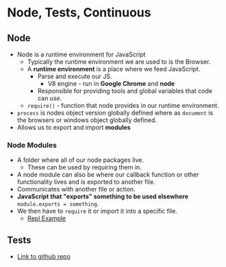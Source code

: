 # Node, Tests, Continuous

## Node

- Node is a runtime environment for JavaScript
  - Typically the runtime environment we are used to is the Browser.
  - A **runtime environment** is a place where we feed JavaScript.
    - Parse and execute our JS.
      - V8 engine - run in **Google Chrome** and **node**
    - Responsible for providing tools and global variables that code can *use*.
  - `require()` - function that node provides in our runtime environment.
- `process` is nodes object version globally defined where as `document` is the browsers or windows object globally defined.
- Allows us to export and import **modules**

### Node Modules

- A folder where all of our node packages live.
  - These can be used by requiring them in.
- A node module can also be where our callback function or other functionality lives and is exported to another file.
- Communicates with another file or action.
- **JavaScript that "exports" something to be used elsewhere** `module.exports = something`.
- We then have to `require` it or import it into a specific file.
  - [Repl Example](https://replit.com/@BradyCamp2/401-Node#index.js)

## Tests

- [Link to github repo](https://github.com/bradyjcamp/401-class-01-demo)
